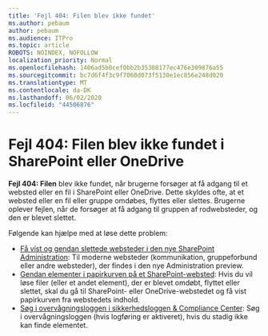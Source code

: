 ```yaml
---
title: 'Fejl 404: Filen blev ikke fundet'
ms.author: pebaum
author: pebaum
ms.audience: ITPro
ms.topic: article
ROBOTS: NOINDEX, NOFOLLOW
localization_priority: Normal
ms.openlocfilehash: 1406ad5b0cef0bb2b35308177ec476e309876a55
ms.sourcegitcommit: bc7d6f4f3c9f7060d073f5130e1ec856e248d020
ms.translationtype: MT
ms.contentlocale: da-DK
ms.lasthandoff: 06/02/2020
ms.locfileid: "44506876"
---
```

# <a name="error-404-file-not-found-in-sharepoint-or-onedrive"></a>Fejl 404: Filen blev ikke fundet i SharePoint eller OneDrive

**Fejl 404: Filen** blev ikke fundet, når brugerne forsøger at få adgang til et websted eller en fil i SharePoint eller OneDrive. Dette skyldes ofte, at et websted eller en fil eller gruppe omdøbes, flyttes eller slettes.
Brugerne oplever fejlen, når de forsøger at få adgang til gruppen af rodwebsteder, og den er blevet slettet.

Følgende kan hjælpe med at løse dette problem:
- [Få vist og gendan slettede websteder i den nye SharePoint Administration](https://docs.microsoft.com/sharepoint/view-and-restore-deleted-sites-in-new-admin-center): Til moderne websteder (kommunikation, gruppeforbund eller andre websteder), der findes i den nye Administration preview.
- [Gendan elementer i papirkurven på et SharePoint-websted](https://support.office.com/article/Restore-items-in-the-Recycle-Bin-of-a-SharePoint-site-6df466b6-55f2-4898-8d6e-c0dff851a0be): Hvis du vil løse filer (eller et andet element), der er blevet omdøbt, flyttet eller slettet, skal du gå til SharePoint- eller OneDrive-webstedet og få vist papirkurven fra webstedets indhold.
- [Søg i overvågningsloggen i sikkerhedsloggen &amp; Compliance Center](https://docs.microsoft.com/microsoft-365/compliance/search-the-audit-log-in-security-and-compliance): Søg i overvågningsloggen (hvis logføring er aktiveret), hvis du stadig ikke kan finde elementet.